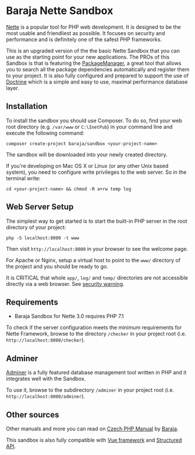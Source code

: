 Baraja Nette Sandbox
====================

[Nette](https://nette.org) is a popular tool for PHP web development.
It is designed to be the most usable and friendliest as possible. It focuses
on security and performance and is definitely one of the safest PHP frameworks.

This is an upgraded version of the the basic Nette Sandbox that you can use as the starting point for your new applications.
The PROs of this Sandbox is that is featuring the [PackageManager](https://github.com/baraja-core/package-manager), a great tool that allows you to search all the package dependencies automatically and register them to your project.
It is also fully configured and prepared to support the use of [Doctrine](https://github.com/baraja-core/doctrine) which is a simple and easy to use, maximal performance database layer.

Installation
------------

To install the sandbox you should use Composer. To do so, find your web root directory (e.g. `/var/www` or `C:\InetPub`) in your command line and execute the following command:

`composer create-project baraja/sandbox <your-project-name>`

The sandbox will be downloaded into your newly created directory.

If you're developing on Mac OS X or Linux (or any other Unix based system), you need to configure write privileges to the web server.
So in the terminal write:

`cd <your-project-name> && chmod -R a+rw temp log`

Web Server Setup
----------------

The simplest way to get started is to start the built-in PHP server in the root directory of your project:

`php -S localhost:8000 -t www`

Then visit `http://localhost:8000` in your browser to see the welcome page.

For Apache or Nginx, setup a virtual host to point to the `www/` directory of the project and you should be ready to go.

It is CRITICAL that whole `app/`, `log/` and `temp/` directories are not accessible directly via a web browser. See [security warning](https://nette.org/security-warning).

Requirements
------------

- Baraja Sandbox for Nette 3.0 requires PHP 7.1

To check if the server configuration meets the minimum requirements for
Nette Framework, browse to the directory `/checker` in your project root (i.e. `http://localhost:8000/checker`).

Adminer
-------

[Adminer](https://www.adminer.org/) is a fully featured database management tool written in PHP and it integrates well with the Sandbox.

To use it, browse to the subdirectory `/adminer` in your project root (i.e. `http://localhost:8000/adminer`).

Other sources
-------------

Other manuals and more you can read on [Czech PHP Manual](https://php.baraja.cz) by [Baraja](https://baraja.cz).

This sandbox is also fully compatible with [Vue framework](https://vue.baraja.cz) and [Structured API](https://github.com/baraja-core/structured-api).
